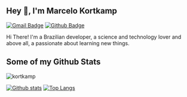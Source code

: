 ## Hey 👋, I'm Marcelo Kortkamp
[![Gmail Badge](https://img.shields.io/badge/-marcelusmedius@gmail.com-c14438?style=flat&logo=Gmail&logoColor=white&link=mailto:marcelusmedius@gmail.com)](mailto:marcelusmedius@gmail.com) [![Github Badge](https://img.shields.io/badge/-kortkamp-grey?style=flat&logo=github&logoColor=white&link=https://github.com/kortkamp/)](https://www.github.com/kortkamp/) <p align='left'>Hi There! I'm a Brazilian developer, a science and technology lover and above all, a passionate about learning new things.</p>
## Some of my Github Stats
<p align=left> <img src=https://komarev.com/ghpvc/?username=kortkamp alt=kortkamp /> </p>

[![Github stats](https://github-readme-stats.vercel.app/api?username=kortkamp&show_icons=true&include_all_commits=true)](https://github.com/kortkamp/github-readme-stats)
[![Top Langs](https://github-readme-stats.vercel.app/api/top-langs/?username=kortkamp&layout=compact)](https://github.com/kortkamp/github-readme-stats)
